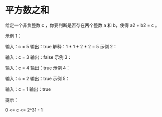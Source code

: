 # 平方数之和

给定一个非负整数 c ，你要判断是否存在两个整数 a 和 b，使得 a2 + b2 = c 。

示例 1：

输入：c = 5
输出：true
解释：1 * 1 + 2 * 2 = 5
示例 2：

输入：c = 3
输出：false
示例 3：

输入：c = 4
输出：true
示例 4：

输入：c = 2
输出：true
示例 5：

输入：c = 1
输出：true
 

提示：

0 <= c <= 2^31 - 1